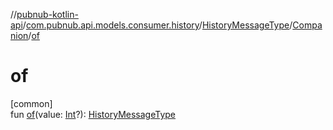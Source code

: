 //[pubnub-kotlin-api](../../../../index.md)/[com.pubnub.api.models.consumer.history](../../index.md)/[HistoryMessageType](../index.md)/[Companion](index.md)/[of](of.md)

# of

[common]\
fun [of](of.md)(value: [Int](https://kotlinlang.org/api/latest/jvm/stdlib/kotlin/-int/index.html)?): [HistoryMessageType](../index.md)
